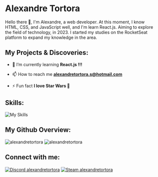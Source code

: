 # Alexandre Tortora

Hello there 👋, I'm Alexandre, a web developer. At this moment, I know HTML, CSS, and JavaScript well, and I'm learn React.js. Aiming to explore the field of technology, in 2023. I started my studies on the RocketSeat platform to expand my knowledge in the area.

## My Projects & Discoveries:

- 🌱 I’m currently learning **React.js !!!**

- 📫 How to reach me **alexandretortora.s@hotmail.com**

- ⚡ Fun fact **I love Star Wars 🌌**

## Skills:
![My Skills](https://skillicons.dev/icons?i=react,js,html,css,nodejs,github,bootstrap,tailwind,ps,figma,nextjs)

## My Github Overview:
<img align="center" src="https://github-readme-stats.vercel.app/api/top-langs?username=alexandretortora&show_icons=true&locale=en&layout=compact" alt="alexandretortora" />
<img align="center" src="https://github-readme-stats.vercel.app/api?username=alexandretortora&show_icons=true" alt="alexandretortora" />

## Connect with me:
<a href="" target="blank"><img align="center" src="https://img.shields.io/badge/Discord-7289DA?style=for-the-badge&logo=discord&logoColor=white" alt="Discord alexandretortora"></a>
<a href="https://steamcommunity.com/id/alexd7/" target="blank"><img align="center" src="https://img.shields.io/badge/Steam-000000?style=for-the-badge&logo=steam&logoColor=white" alt="Steam alexandretortora"></a>
